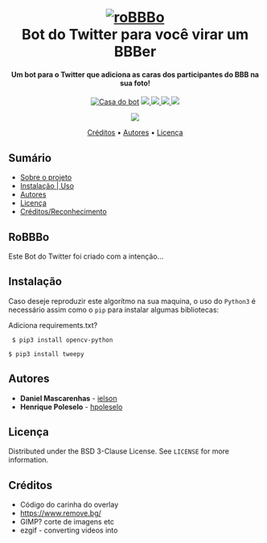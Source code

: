 <h1 align="center">
  <br>
  <a href="#"><img src="https://pbs.twimg.com/profile_banners/1254066650573410305/1587846642/1500x500" alt="roBBBo"></a>
  <br>
  Bot do Twitter para você virar um BBBer
  <br>
</h1>


<h4 align="center">Um bot para o Twitter que adiciona as caras dos participantes do BBB na sua foto! </h4>

<p align="center">
  <a href="https://twitter.com/robbbo20" target="_blank"><img src="https://badgen.net/badge/icon/roBBBo20/blue?icon=twitter&label" alt="Casa do bot"></a>
  <a href="https://github.com/hpoleselo/roBBBo/commits/master" target="_blank">
    <img src="https://badgen.net/github/commits/hpoleselo/roBBBO">
  </a>
  <a href="https://github.com/hpoleselo/roBBBo/graphs/contributors" target="_blank">
    <img src="https://badgen.net/github/contributors/hpoleselo/roBBBO">
  </a>
  <a href="#">
    <img src="https://badgen.net/github/license/hpoleselo/roBBBO">
  </a>
  <img src="https://badgen.net/github/last-commit/hpoleselo/roBBBO">
</p> 

<p align="center"> 
  <img src="https://user-images.githubusercontent.com/24254286/80287334-62c7bf00-8707-11ea-8ab4-7a25a3426b44.gif">
</p>

<p align="center">
  <a href="#credits">Créditos</a> •
  <a href="#authors">Autores</a> •
  <a href="#license">Licença</a>
</p>

## Sumário 

* [Sobre o projeto](#sobre-o-projeto)
* [Instalação | Uso](#installation)
* [Autores](#authors)
* [Licença](#license)
* [Créditos/Reconhecimento](#acknowledgements)

## RoBBBo
Este Bot do Twitter foi criado com a intenção...


<!-- Organização -->
## Instalação
Caso deseje reproduzir este algorítmo na sua maquina, o uso do ``` Python3 ``` é necessário assim como o ``` pip ``` para instalar algumas bibliotecas:

Adiciona requirements.txt? 

``` $ pip3 install opencv-python```

``` $ pip3 install tweepy ```

## Autores

* **Daniel Mascarenhas** - [ielson](https://github.com/ielson)
* **Henrique Poleselo** - [hpoleselo](https://github.com/hpoleselo)


## Licença

Distributed under the BSD 3-Clause License. See `LICENSE` for more information.

## Créditos
* Código do carinha do overlay
* https://www.remove.bg/
* GIMP? corte de imagens etc
* ezgif - converting videos into